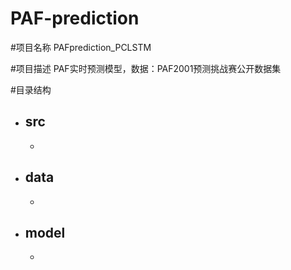 # PAF-prediction

#项目名称
	PAFprediction_PCLSTM
	
#项目描述
	PAF实时预测模型，数据：PAF2001预测挑战赛公开数据集
	
#目录结构
* src
	- 
	-
* data
	- 
	-
* model
	- 
	-